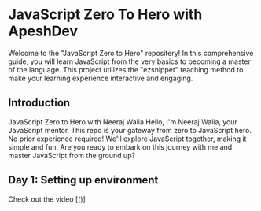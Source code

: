 # JavaScript Zero To Hero with ApeshDev
Welcome to the "JavaScript Zero to Hero" repositery! In this comprehensive guide, you will learn JavaScript from the very basics to becoming a master of the language. This project utilizes the "ezsnippet" teaching method to make your learning experience interactive and engaging.

## Introduction
JavaScript Zero to Hero with Neeraj Walia Hello, I'm Neeraj Walia, your JavaScript mentor. This repo is your gateway from zero to JavaScript hero. No prior experience required! We'll explore JavaScript together, making it simple and fun. Are you ready to embark on this journey with me and master JavaScript from the ground up?

## Day 1: Setting up environment
Check out the video [()]
